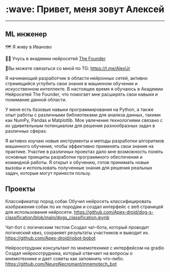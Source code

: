 <h1 align="center"> :wave: Привет, меня зовут Алексей </h1>
  
---
  ML инженер
---
  
<p1 align="left">:world_map: Я живу в Иваново  </p1> 

<p2 align="left">:man_student: Учусь в академии нейросетей <a href="https://dnk.the-founder.ru/" target="_blank">The Founder</a> </p2> 

<p3 align="left">:calling:Вы можете связаться со мной по TG: https://t.me/AlexUr</p3>  

Я начинающий разработчик в области нейронных сетей, активно стремящийся углубить свои знания в машинном обучении и искусственном интеллекте. В настоящее время я обучаюсь в Академии Нейросетей The Founder, что помогает мне расширять свои навыки и понимание данной области.

У меня есть базовые навыки программирования на Python, а также опыт работы с различными библиотеками для анализа данных, такими как NumPy, Pandas и Matplotlib. Мое увлечение технологиями связано с их удивительным потенциалом для решения разнообразных задач в различных сферах.

Я активно изучаю новые инструменты и методы разработки алгоритмов машинного обучения, чтобы эффективно применять свои знания на практике. Участие в различных проектах дало мне возможность понять основные принципы разработки программного обеспечения и командной работы. Я открыт к обучению, готов принимать новые вызовы и использовать полученные знания для решения реальных задач, которые могут принести пользу.

Проекты
---

Классификатор пород собак
Обучил нейросеть классифицировать изображения собак по их породам и создал интерфейс с веб страницей для использования нейросети.
https://github.com/Apex-droid/dog-s-classification/blob/main/dogs_classification.ipynb

Чат-бот с логическим тестом
Создал чат-бота, который проводит логический квиз, сохраняет результаты участников и выводит их.
https://github.com/Apex-droid/robot-bobot

Нейросотрудник консультант по мнемотехнике с интерфейсом на gradio
Создал нейросотрудника, который отвечает на вопросы о мнемотехнике и дает советы как запомнить что-либо.
https://github.com/NeuroNecromant/mnemotech_bot
